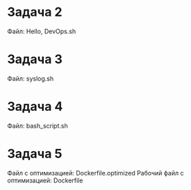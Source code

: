 
# Задача 2

Файл: Hello, DevOps.sh

# Задача 3

Файл: syslog.sh

# Задача 4

Файл: bash_script.sh

# Задача 5

Файл с оптимизацией: Dockerfile.optimized
Рабочий файл с оптимизацией: Dockerfile